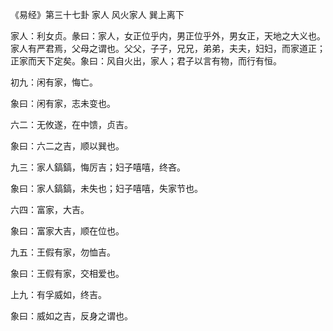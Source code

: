 《易经》第三十七卦 家人 风火家人 巽上离下

家人：利女贞。彖曰：家人，女正位乎内，男正位乎外，男女正，天地之大义也。家人有严君焉，父母之谓也。父父，子子，兄兄，弟弟，夫夫，妇妇，而家道正；正家而天下定矣。象曰：风自火出，家人；君子以言有物，而行有恒。

初九：闲有家，悔亡。

象曰：闲有家，志未变也。

六二：无攸遂，在中馈，贞吉。

象曰：六二之吉，顺以巽也。

九三：家人鎬鎬，悔厉吉；妇子嘻嘻，终吝。

象曰：家人鎬鎬，未失也；妇子嘻嘻，失家节也。

六四：富家，大吉。

象曰：富家大吉，顺在位也。

九五：王假有家，勿恤吉。

象曰：王假有家，交相爱也。

上九：有孚威如，终吉。

象曰：威如之吉，反身之谓也。

